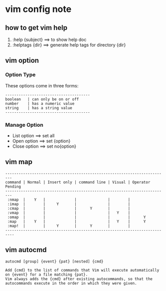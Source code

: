 vim config  note
==============================
how to get vim help
-------------------------
1. :help {subject}   ==> to show help doc
2. :helptags {dir}   ==> generate help tags for directory {dir}

vim option
-------------------------
### Option Type
These options come in three forms:  

    --------------------------------------
    boolean   | can only be on or off
    number    | has a numeric value
    string    | has a string value
    --------------------------------------

### Manage Option
- List option  ==> set all
- Open option  ==> set {option}
- Close option ==> set no{option}

vim map
-------------------------

    -------------------------------------------------------------------------
    command | Normal | Insert only | command line | Visual | Operator Pending
    ------------------------------------------------------------------------- 
     :nmap  |    Y   |             |              |        |      
     :imap  |        |     Y       |              |        |
     :cmap  |        |             |      Y       |        | 
     :vmap  |        |             |              |   Y    |      
     :omap  |        |             |              |        |      Y
     :map   |    Y   |             |              |   Y    |      Y
     :map!  |        |     Y       |      Y       |        |
    --------------------------------------------------------------------------

vim autocmd
------------------------

    autocmd [group] {event} {pat} [nested] {cmd}

    Add {cmd} to the list of commands that Vim will execute automatically on {event} for a file matching {pat}.
    Vim always adds the {cmd} after existing autocommands, so that the autocommands execute in the order in which they were given.
